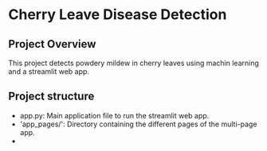 # Cherry Leave Disease Detection

## Project Overview
This project detects powdery mildew in cherry leaves using machin learning and a streamlit web app.

## Project structure
- app.py: Main application file to run the streamlit web app.
- 'app_pages/': Directory containing the different pages of the multi-page app.
- 